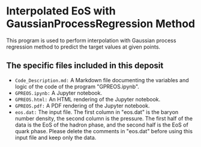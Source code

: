# Interpolated EoS with GaussianProcessRegression Method
This program is used to perform interpolation with Gaussian process regression method to predict the target values at given points. 
## The specific files included in this deposit
* `Code_Description.md:` A Markdown file documenting the variables and logic of the code of the program "GPREOS.ipynb".
* `GPREOS.ipynb:` A Jupyter notebook.
* `GPREOS.html:` An HTML rendering of the Jupyter notebook.
* `GPREOS.pdf:` A PDF rendering of the Jupyter notebook.
* `eos.dat:` The input file. 
The first column in "eos.dat" is the baryon number density, the second column is the pressure. The first half of the data is the EoS of the hadron phase, and the second half is the EoS of quark phase. Please delete the comments in "eos.dat" before using this input file and keep only the data.
